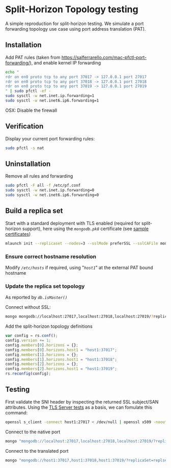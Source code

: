 # Split-Horizon Topology testing

A simple reproduction for split-horizon testing.  We simulate a port forwarding topology use case using port address translation (PAT).

## Installation

Add PAT rules (taken from <https://salferrarello.com/mac-pfctl-port-forwarding/>), and enable kernel IP forwarding

```bash
echo "
rdr on en0 proto tcp to any port 37017 -> 127.0.0.1 port 27017
rdr on en0 proto tcp to any port 37018 -> 127.0.0.1 port 27018
rdr on en0 proto tcp to any port 37019 -> 127.0.0.1 port 27019
" | sudo pfctl -ef -
sudo sysctl -w net.inet.ip.forwarding=1
sudo sysctl -w net.inet6.ip6.forwarding=1
```

OSX: Disable the firewall

## Verification

Display your current port forwarding rules:

```bash
sudo pfctl -s nat
```

## Uninstallation

Remove all rules and forwarding

```bash
sudo pfctl -F all -f /etc/pf.conf
sudo sysctl -w net.inet.ip.forwarding=0
sudo sysctl -w net.inet6.ip6.forwarding=0
```

## Build a replica set

Start with a standard deployment with TLS enabled (required for split-horizon support), here using the _`mongodb.pk8`_ certificate (see [sample certificates](SSL%20commands.md#generating-common-use-certificates))

```bash
mlaunch init --replicaset --nodes=3 --sslMode preferSSL --sslCAFile mongodb.pk8 --sslPEMKeyFile mongodb.pk8 --sslAllowConnectionsWithoutCertificates
```

### Ensure correct hostname resolution

Modify _`/etc/hosts`_ if required, using "_`host1`_" at the external PAT bound hostname

### Update the replica set topology

As reported by _`db.isMaster()`_

Connect without SSL:

```bash
mongo mongodb://localhost:27017,localhost:27018,localhost:27019/?replicaSet=replset
```

Add the split-horizon topology definitions

```javascript
var config = rs.conf();
config.version += 1;
config.members[0].horizons = {};
config.members[0].horizons.host1 = "host1:37017";
config.members[1].horizons = {};
config.members[1].horizons.host1 = "host1:37018";
config.members[2].horizons = {};
config.members[2].horizons.host1 = "host1:37019";
rs.reconfig(config);
```

## Testing

First validate the SNI header by inspecting the returned SSL subject/SAN attributes.  Using the [TLS Server tests](https://github.com/tap1r/mongodb-scripts/blob/master/SSL%20commands.md#tls-server-tests) as a basis, we can fomulate this command:

```bash
openssl s_client -connect host1:27017 < /dev/null | openssl x509 -noout -text | grep "subject=\|Subject:\|X509v3\ Subject\ Alternative\ Name:\|DNS:\|X509v3\ Extended\ Key\ Usage:"
```

Connect to the native port

```bash
mongo "mongodb://localhost:27017,localhost:27018,localhost:27019/?replicaSet=replset&ssl=true" --sslCAFile mongodb.pk8 --eval 'db.isMaster()["hosts"]'
```

Connect to the translated port

```bash
mongo "mongodb://host1:37017,host1:37018,host1:37019/?replicaSet=replset&ssl=true" --sslCAFile mongodb.pk8 --eval 'db.isMaster()["hosts"]'
```
